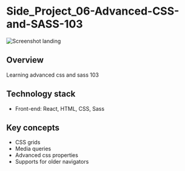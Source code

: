 # Side_Project_06-Advanced-CSS-and-SASS-103
![Screenshot landing](https://i.imgur.com/KxTyo76.jpg)

## Overview
Learning advanced css and sass 103

## Technology stack

+ Front-end: React, HTML, CSS, Sass

## Key concepts
* CSS grids
* Media queries
* Advanced css properties
* Supports for older navigators
